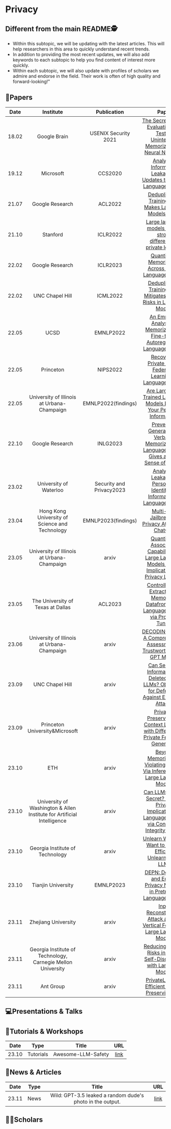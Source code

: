 # Privacy

## Different from the main README🕵️

- Within this subtopic, we will be updating with the latest articles. This will help researchers in this area to quickly understand recent trends.
- In addition to providing the most recent updates, we will also add keywords to each subtopic to help you find content of interest more quickly.
- Within each subtopic, we will also update with profiles of scholars we admire and endorse in the field. Their work is often of high quality and forward-looking!"


## 📑Papers

| Date  |                               Institute                                |       Publication        |                                                                                          Paper                                                                                           |                                       Keywords                                        |
|:-----:|:----------------------------------------------------------------------:|:------------------------:|:----------------------------------------------------------------------------------------------------------------------------------------------------------------------------------------:|:-------------------------------------------------------------------------------------:|
| 18.02 |                              Google Brain                              |   USENIX Security 2021   |        [The Secret Sharer: Evaluating and Testing Unintended Memorization in Neural Networks](https://www.usenix.org/conference/usenixsecurity21/presentation/carlini-extracting)        |                               **Memorization**&**LSTM**                               |
| 19.12 |                               Microsoft                                |         CCS2020          |                                [Analyzing Information Leakage of Updates to Natural Language Models](https://dl.acm.org/doi/abs/10.1145/3372297.3417880)                                 |                  **Privacy Leakage**&**Model Update**&**Duplicated**                  |
| 21.07 |                            Google Research                             |         ACL2022          |                                         [Deduplicating Training Data Makes Language Models Better](https://aclanthology.org/2022.acl-long.577/)                                          |               **Privacy Protected**&**Deduplication**&**Memorization**                |
| 21.10 |                                Stanford                                |         ICLR2022         |                                    [Large language models can be strong differentially private learners](https://openreview.net/forum?id=bVuP3ltATMz)                                    |                    **Differential Privacy**&**Gradient Clipping**                     |
| 22.02 |                            Google Research                             |         ICLR2023         |                                           [Quantifying Memorization Across Neural Language Models](https://openreview.net/forum?id=TatRHT_1cK)                                           |                        **Memorization**&**Verbatim Sequence**                         |
| 22.02 |                            UNC Chapel Hill                             |         ICML2022         |                               [Deduplicating Training Data Mitigates Privacy Risks in Language Models](https://proceedings.mlr.press/v162/kandpal22a.html)                               |                    **Memorization**&**Deduplicate Training Data**                     |
| 22.05 |                                  UCSD                                  |        EMNLP2022         |                           [An Empirical Analysis of Memorization in Fine-tuned Autoregressive Language Models](https://aclanthology.org/2022.emnlp-main.119/)                            |                          **Privacy Risks**&**Memorization**                           |
| 22.05 |                               Princeton                                |         NIPS2022         | [Recovering Private Text in Federated Learning of Language Models](https://proceedings.neurips.cc/paper_files/paper/2022/hash/35b5c175e139bff5f22a5361270fce87-Abstract-Conference.html) |                       **Federated Learning**&**Gradient Based**                       |
| 22.05 |               University of Illinois at Urbana-Champaign               |   EMNLP2022(findings)    |                              [Are Large Pre-Trained Language Models Leaking Your Personal Information?](https://aclanthology.org/2022.findings-emnlp.148/)                               |              **Personal Information**&**Memorization**&**Privacy Risk**               |
| 22.10 |                            Google Research                             |         INLG2023         |                      [Preventing Generation of Verbatim Memorization in Language Models Gives a False Sense of Privacy](https://aclanthology.org/2023.inlg-main.3/)                      |            **Verbatim Memorization**&**Filter**&**Style Transfer Prompts**            |
| 23.02 |                         University of Waterloo                         | Security and Privacy2023 |             [Analyzing Leakage of Personally Identifiable Information in Language Models](https://www.computer.org/csdl/proceedings-article/sp/2023/933600a346/1NrbXJj80H6)              |            **PII Leakage**&**PII Reconstruction**&**Differential Privacy**            |
| 23.04 |             Hong Kong University of Science and Technology             |   EMNLP2023(findings)    |                                                  [Multi-step Jailbreaking Privacy Attacks on ChatGPT](https://arxiv.org/abs/2304.05197)                                                  |                              **Privacy**&**Jailbreaks**                               |
| 23.05 |               University of Illinois at Urbana-Champaign               |          arxiv           |                        [Quantifying Association Capabilities of Large Language Models and Its Implications on Privacy Leakage](https://arxiv.org/abs/2305.12707)                         |                               **Co-occurrence**&**PII**                               |
| 23.05 |                   The University of Texas at Dallas                    |         ACL2023          |                               [Controlling the Extraction of Memorized Datafrom Large Language Models via Prompt-Tuning](https://arxiv.org/abs/2305.11759)                               |                          **Prompt-Tuning**&**Memorization**                           |
| 23.06 |               University of Illinois at Urbana-Champaign               |          arxiv           |                                      [DECODINGTRUST: A Comprehensive Assessment of Trustworthiness in GPT Models](https://arxiv.org/abs/2306.11698)                                      |                  **Robustness**&**Ethics**&**Privacy**&**Toxicity**                   |
| 23.09 |                            UNC Chapel Hill                             |          arxiv           |                         [Can Sensitive Information Be Deleted From LLMs? Objectives for Defending Against Extraction Attacks](https://arxiv.org/abs/2309.17410)                          | **Hidden States Attack**&**Hidden States Defense**&**Deleting Sensitive Information** |
| 23.09 |                     Princeton University&Microsoft                     |          arxiv           |                                [Privacy-Preserving In-Context Learning with Differentially Private Few-Shot Generation](https://arxiv.org/abs/2309.11765)                                |                   **In-Context Learning**&**Differential Privacy**                    |
| 23.10 |                                  ETH                                   |          arxiv           |                                   [Beyond Memorization: Violating Privacy Via Inference with Large Language Models](https://arxiv.org/abs/2310.07298)                                    |              **Context Inference**&**Privacy-Invasive**&**Extract PII**               |
| 23.10 | University of Washington & Allen Institute for Artificial Intelligence |          arxiv           |                       [Can LLMs Keep a Secret? Testing Privacy Implications of Language Models via Contextual Integrity Theory](https://arxiv.org/abs/2310.17884)                        |               **Benchmark**&**Contextual Privacy**&**Chain-of-thought**               |
| 23.10 |                    Georgia Institute of Technology                     |          arxiv           |                                            [Unlearn What You Want to Forget: Efficient Unlearning for LLMs](https://arxiv.org/abs/2310.20150)                                            |           **Unlearning**&**Teacher-student Framework**&**Data Protection**            |
| 23.10 |                           Tianjin University                           |        EMNLP2023         |                                      [DEPN: Detecting and Editing Privacy Neurons in Pretrained Language Models](https://arxiv.org/abs/2310.20138)                                       |         **Privacy Neuron Detection**&**Model Editing**&**Data Memorization**          |
| 23.11 |                          Zhejiang University                           |          arxiv           |                                     [Input Reconstruction Attack against Vertical Federated Large Language Models](https://arxiv.org/abs/2311.07585)                                     |     **Vertical Federated Learning**&**Input Reconstruction**&**Privacy Concerns**     |
| 23.11 |      Georgia Institute of Technology, Carnegie Mellon University       |          arxiv           |                                        [Reducing Privacy Risks in Online Self-Disclosures with Language Models](https://arxiv.org/abs/2311.09538)                                        |     **Online Self-Disclosure**&**Privacy Risks**&**Self-Disclosure Abstraction**      |
| 23.11 |                               Ant Group                                |          arxiv           |                                                   [PrivateLoRA for Efficient Privacy Preserving LLM](https://arxiv.org/abs/2311.14030)                                                   |                            **Privacy Preserving**&**LoRA**                            |

## 💻Presentations & Talks


## 📖Tutorials & Workshops

| Date  |   Type    |       Title        |                         URL                          |
|:-----:|:---------:|:------------------:|:----------------------------------------------------:|
| 23.10 | Tutorials | Awesome-LLM-Safety | [link](https://github.com/ydyjya/Awesome-LLM-Safety) |

## 📰News & Articles
| Date  |   Type    |       Title        |                         URL                          |
|:-----:|:---------:|:------------------:|:----------------------------------------------------:|
| 23.11 | News  |Wild: GPT-3.5 leaked a random dude's photo in the output. | [link](https://twitter.com/thealexker/status/1719896871009694057) |

## 🧑‍🏫Scholars
